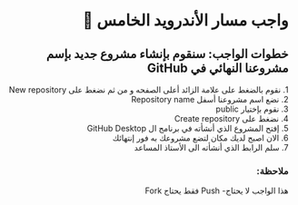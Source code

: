<div dir = "rtl">

# واجب مسار الأندرويد الخامس 💚

## خطوات الواجب: سنقوم بإنشاء مشروع جديد بإسم مشروعنا النهائي في GitHub 
&#x202b;1. نقوم بالضغط على علامة الزائد أعلى الصفحه و من ثم نضغط على New repository
<br>
&#x202b;2. نضع اسم مشروعنا أسفل Repository name
<br>
&#x202b;3. نقوم بإختيار public
<br>
&#x202b;4. نضغط على Create repository
<br>
&#x202b;5. إفتح المشروع الذي أنشأته في برنامج ال GitHub Desktop
<br>
&#x202b;6. الان اصبح لديك مكان لتضع مشروعك به فور إنتهائك
<br>
&#x202b;7. سلم الرابط الذي أنشأته الى الأستاذ المساعد

### ملاحظة:
هذا الواجب لا يحتاج-  Push فقط يحتاج Fork

<!--### الخطوات 

<!--<br>
<!--&#x202b; 1. قم بعمل تطبيق لل CV بحيث ال activity الأول يبدو كالصورة رقم ١

<!--<br>
<!--<br>

<!--&#x202b; 2. وفي ال activity الثاني تظهر كل المعلومات المدخلة كالصورة رقم ٢
<!--<br>
<!--<br>
<!-- <hr>

<!-- ![alt text](https://lh4.googleusercontent.com/mIZjPvJo703w5TVwZMBH6Hbf8am18y97GALSs2tFRLP882sZB7fbUiMGBhzkruKKs607BXV6GTiMPVMNlmezvM-r_eThbG9yCtVt-<!--<!--<!---8lpQNos2JPc4SzEVxolpkO09MvbPpYTEUzMjk)
<!--<br>
<!-- <hr>

<!-- ### بونص!

<!-- <br>
<!-- &#x202b; 1. افتح الايميل

<!-- <br>
<!-- <br>

<!-- &#x202b; 2. اتصل عل هاتف

<!-- <br>
<!--<br>
<!--<hr>
<!-- <b>آخر موعد لرفع الكود

<!-- &#x202b; 30/6/2020

</div>
